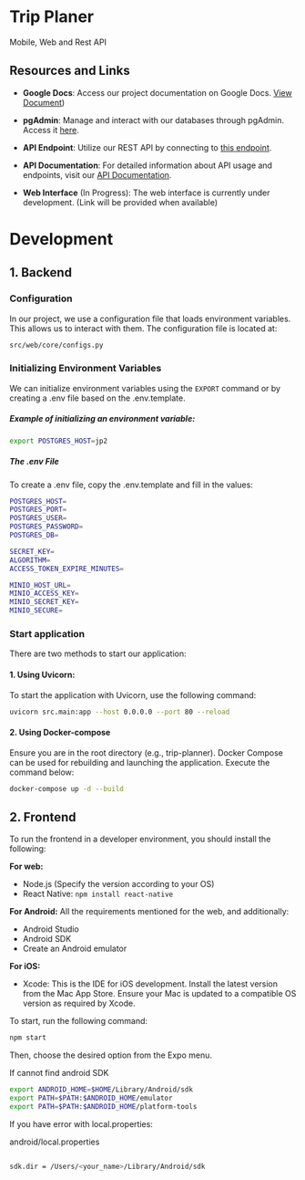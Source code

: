 # Trip Planer
Mobile, Web and Rest API

## Resources and Links

- **Google Docs**: Access our project documentation on Google Docs. [View Document](https://docs.google.com/document/d/1IqmiUzFOp4TbW4GeCk5t_hnSfs0YkB154wvZao-6htY))

- **pgAdmin**: Manage and interact with our databases through pgAdmin. Access it [here](http://51.83.130.148:5002/login).

- **API Endpoint**: Utilize our REST API by connecting to [this endpoint](http://51.83.130.148:8081/).

- **API Documentation**: For detailed information about API usage and endpoints, visit our [API Documentation](http://51.83.130.148:8081/docs).

- **Web Interface** (In Progress): The web interface is currently under development. (Link will be provided when available)

# Development

## 1. Backend 
### Configuration

In our project, we use a configuration file that loads environment variables. This allows us to interact with them. The configuration file is located at:

```bash
src/web/core/configs.py
```

### Initializing Environment Variables
We can initialize environment variables using the `EXPORT` command or by creating a .env file based on the .env.template.

##### Example of initializing an environment variable:

```bash
export POSTGRES_HOST=jp2
```

#####  The .env File
To create a .env file, copy the .env.template and fill in the values:
```bash
POSTGRES_HOST=
POSTGRES_PORT=
POSTGRES_USER=
POSTGRES_PASSWORD=
POSTGRES_DB=

SECRET_KEY=
ALGORITHM=
ACCESS_TOKEN_EXPIRE_MINUTES=

MINIO_HOST_URL=
MINIO_ACCESS_KEY=
MINIO_SECRET_KEY=
MINIO_SECURE=
```

### Start application
There are two methods to start our application:

#### 1. Using Uvicorn:
    
To start the application with Uvicorn, use the following command:

```bash
uvicorn src.main:app --host 0.0.0.0 --port 80 --reload
```
#### 2. Using Docker-compose

Ensure you are in the root directory (e.g., trip-planner). Docker Compose can be used for rebuilding and launching the application. Execute the command below:
```bash 
docker-compose up -d --build
```


## 2. Frontend 

To run the frontend in a developer environment, you should install the following:

**For web:**
- Node.js (Specify the version according to your OS)
- React Native: `npm install react-native`

**For Android:**
All the requirements mentioned for the web, and additionally:
- Android Studio
- Android SDK
- Create an Android emulator

**For iOS:**
- Xcode: This is the IDE for iOS development. Install the latest version from the Mac App Store. Ensure your Mac is updated to a compatible OS version as required by Xcode.

To start, run the following command:
```bash
npm start
```
Then, choose the desired option from the Expo menu.

If cannot find android SDK
```bash
export ANDROID_HOME=$HOME/Library/Android/sdk
export PATH=$PATH:$ANDROID_HOME/emulator
export PATH=$PATH:$ANDROID_HOME/platform-tools
```

If you have error with local.properties:

android/local.properties
```bash

sdk.dir = /Users/<your_name>/Library/Android/sdk
```


